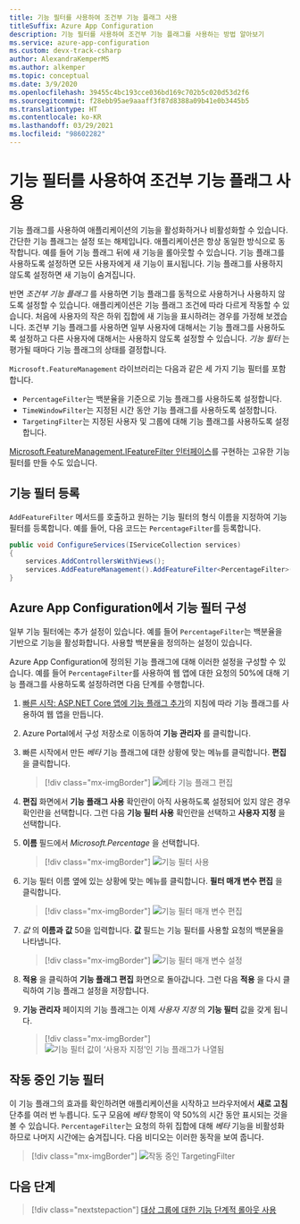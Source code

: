 ```yaml
---
title: 기능 필터를 사용하여 조건부 기능 플래그 사용
titleSuffix: Azure App Configuration
description: 기능 필터를 사용하여 조건부 기능 플래그를 사용하는 방법 알아보기
ms.service: azure-app-configuration
ms.custom: devx-track-csharp
author: AlexandraKemperMS
ms.author: alkemper
ms.topic: conceptual
ms.date: 3/9/2020
ms.openlocfilehash: 39455c4bc193cce036bd169c702b5c020d53d2f6
ms.sourcegitcommit: f28ebb95ae9aaaff3f87d8388a09b41e0b3445b5
ms.translationtype: HT
ms.contentlocale: ko-KR
ms.lasthandoff: 03/29/2021
ms.locfileid: "98602282"
---
```

# <a name="use-feature-filters-to-enable-conditional-feature-flags"></a>기능 필터를 사용하여 조건부 기능 플래그 사용

기능 플래그를 사용하여 애플리케이션의 기능을 활성화하거나 비활성화할 수 있습니다. 간단한 기능 플래그는 설정 또는 해제입니다. 애플리케이션은 항상 동일한 방식으로 동작합니다. 예를 들어 기능 플래그 뒤에 새 기능을 롤아웃할 수 있습니다. 기능 플래그를 사용하도록 설정하면 모든 사용자에게 새 기능이 표시됩니다. 기능 플래그를 사용하지 않도록 설정하면 새 기능이 숨겨집니다.

반면 _조건부 기능 플래그_ 를 사용하면 기능 플래그를 동적으로 사용하거나 사용하지 않도록 설정할 수 있습니다. 애플리케이션은 기능 플래그 조건에 따라 다르게 작동할 수 있습니다. 처음에 사용자의 작은 하위 집합에 새 기능을 표시하려는 경우를 가정해 보겠습니다. 조건부 기능 플래그를 사용하면 일부 사용자에 대해서는 기능 플래그를 사용하도록 설정하고 다른 사용자에 대해서는 사용하지 않도록 설정할 수 있습니다. _기능 필터_ 는 평가될 때마다 기능 플래그의 상태를 결정합니다.

`Microsoft.FeatureManagement` 라이브러리는 다음과 같은 세 가지 기능 필터를 포함합니다.

- `PercentageFilter`는 백분율을 기준으로 기능 플래그를 사용하도록 설정합니다.
- `TimeWindowFilter`는 지정된 시간 동안 기능 플래그를 사용하도록 설정합니다.
- `TargetingFilter`는 지정된 사용자 및 그룹에 대해 기능 플래그를 사용하도록 설정합니다.

[Microsoft.FeatureManagement.IFeatureFilter 인터페이스](/dotnet/api/microsoft.featuremanagement.ifeaturefilter)를 구현하는 고유한 기능 필터를 만들 수도 있습니다.

## <a name="registering-a-feature-filter"></a>기능 필터 등록

`AddFeatureFilter` 메서드를 호출하고 원하는 기능 필터의 형식 이름을 지정하여 기능 필터를 등록합니다. 예를 들어, 다음 코드는 `PercentageFilter`를 등록합니다.

```csharp
public void ConfigureServices(IServiceCollection services)
{
    services.AddControllersWithViews();
    services.AddFeatureManagement().AddFeatureFilter<PercentageFilter>();
}
```

## <a name="configuring-a-feature-filter-in-azure-app-configuration"></a>Azure App Configuration에서 기능 필터 구성

일부 기능 필터에는 추가 설정이 있습니다. 예를 들어 `PercentageFilter`는 백분율을 기반으로 기능을 활성화합니다. 사용할 백분율을 정의하는 설정이 있습니다.

Azure App Configuration에 정의된 기능 플래그에 대해 이러한 설정을 구성할 수 있습니다. 예를 들어 `PercentageFilter`를 사용하여 웹 앱에 대한 요청의 50%에 대해 기능 플래그를 사용하도록 설정하려면 다음 단계를 수행합니다.

1. [빠른 시작: ASP.NET Core 앱에 기능 플래그 추가](./quickstart-feature-flag-aspnet-core.md)의 지침에 따라 기능 플래그를 사용하여 웹 앱을 만듭니다.

1. Azure Portal에서 구성 저장소로 이동하여 **기능 관리자** 를 클릭합니다.

1. 빠른 시작에서 만든 *베타* 기능 플래그에 대한 상황에 맞는 메뉴를 클릭합니다. **편집** 을 클릭합니다.

    > [!div class="mx-imgBorder"]
    > ![베타 기능 플래그 편집](./media/edit-beta-feature-flag.png)

1. **편집** 화면에서 **기능 플래그 사용** 확인란이 아직 사용하도록 설정되어 있지 않은 경우 확인란을 선택합니다. 그런 다음 **기능 필터 사용** 확인란을 선택하고 **사용자 지정** 을 선택합니다. 

1. **이름** 필드에서 *Microsoft.Percentage* 을 선택합니다.

    > [!div class="mx-imgBorder"]
    > ![기능 필터 사용](./media/feature-flag-add-filter.png)

1. 기능 필터 이름 옆에 있는 상황에 맞는 메뉴를 클릭합니다. **필터 매개 변수 편집** 을 클릭합니다.

    > [!div class="mx-imgBorder"]
    > ![기능 필터 매개 변수 편집](./media/feature-flags-edit-filter-parameters.png)

1. *값* 의 **이름과** **값** 50을 입력합니다. **값** 필드는 기능 필터를 사용할 요청의 백분율을 나타냅니다.

    > [!div class="mx-imgBorder"]
    > ![기능 필터 매개 변수 설정](./media/feature-flag-set-filter-parameters.png)

1. **적용** 을 클릭하여 **기능 플래그 편집** 화면으로 돌아갑니다. 그런 다음 **적용** 을 다시 클릭하여 기능 플래그 설정을 저장합니다.

1. **기능 관리자** 페이지의 기능 플래그는 이제 *사용자 지정* 의 **기능 필터** 값을 갖게 됩니다. 

    > [!div class="mx-imgBorder"]
    > ![기능 필터 값이 ‘사용자 지정’인 기능 플래그가 나열됨](./media/feature-flag-filter-custom.png)

## <a name="feature-filters-in-action"></a>작동 중인 기능 필터

이 기능 플래그의 효과를 확인하려면 애플리케이션을 시작하고 브라우저에서 **새로 고침** 단추를 여러 번 누릅니다. 도구 모음에 *베타* 항목이 약 50%의 시간 동안 표시되는 것을 볼 수 있습니다. `PercentageFilter`는 요청의 하위 집합에 대해 *베타* 기능을 비활성화하므로 나머지 시간에는 숨겨집니다. 다음 비디오는 이러한 동작을 보여 줍니다.

> [!div class="mx-imgBorder"]
> ![작동 중인 TargetingFilter](./media/feature-flags-percentagefilter.gif)

## <a name="next-steps"></a>다음 단계

> [!div class="nextstepaction"]
> [대상 그룹에 대한 기능 단계적 롤아웃 사용](./howto-targetingfilter-aspnet-core.md)
